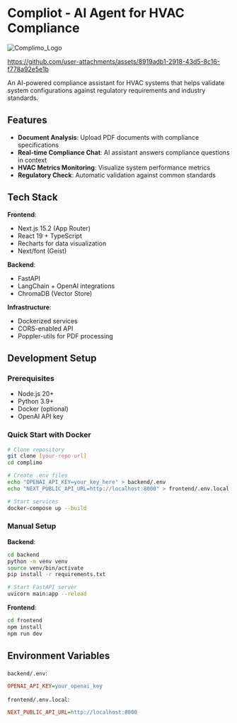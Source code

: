 # Compliot - AI Agent for HVAC Compliance

![Complimo_Logo](https://github.com/user-attachments/assets/7b7be200-a4e5-44cc-b4fc-bc5ae4d66be5)

https://github.com/user-attachments/assets/8919adb1-2918-43d5-8c16-f778a92e5e1b

An AI-powered compliance assistant for HVAC systems that helps validate system configurations against regulatory requirements and industry standards.

## Features

- **Document Analysis**: Upload PDF documents with compliance specifications
- **Real-time Compliance Chat**: AI assistant answers compliance questions in context
- **HVAC Metrics Monitoring**: Visualize system performance metrics
- **Regulatory Check**: Automatic validation against common standards

## Tech Stack

**Frontend**:
- Next.js 15.2 (App Router)
- React 19 + TypeScript
- Recharts for data visualization
- Next/font (Geist)

**Backend**:
- FastAPI
- LangChain + OpenAI integrations
- ChromaDB (Vector Store)

**Infrastructure**:
- Dockerized services
- CORS-enabled API
- Poppler-utils for PDF processing

## Development Setup

### Prerequisites
- Node.js 20+
- Python 3.9+
- Docker (optional)
- OpenAI API key

### Quick Start with Docker
```bash
# Clone repository
git clone [your-repo-url]
cd complimo

# Create .env files
echo "OPENAI_API_KEY=your_key_here" > backend/.env
echo "NEXT_PUBLIC_API_URL=http://localhost:8000" > frontend/.env.local

# Start services
docker-compose up --build
```

### Manual Setup
**Backend**:
```bash
cd backend
python -m venv venv
source venv/bin/activate
pip install -r requirements.txt

# Start FastAPI server
uvicorn main:app --reload
```

**Frontend**:
```bash
cd frontend
npm install
npm run dev
```

## Environment Variables

`backend/.env`:
```ini
OPENAI_API_KEY=your_openai_key
```

`frontend/.env.local`:
```ini
NEXT_PUBLIC_API_URL=http://localhost:8000
```

